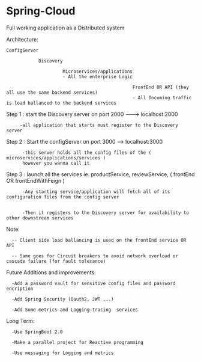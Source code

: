 # Spring-Cloud
Full working application as a Distributed system

Architecture: 

    ConfigServer 
    
                Discovery
                
                         Microservices/applications
                         - All the enterprise Logic 
                         
                                                   FrontEnd OR API (they all use the same backend services)
                                                   - All Incoming traffic is load ballanced to the backend services
                                                   
                                                   

Step 1 : start the Discovery server on port 2000   ---> localhost:2000

         -all application that starts must register to the Discovery server
         
         
Step 2 : Start the configServer on port 3000  --> localhost:3000

          -this server holds all the config files of the ( microservices/applications/services )
          however you wanna call it
      
Step 3 : launch all the services ie. productService, reviewService, ( frontEnd OR  frontEndWithFeign )

          -Any starting service/application will fetch all of its configuration files from the config server
          
          
          -Then it registers to the Discovery server for availability to other downstream services

Note:

      -- Client side load ballancing is used on the frontEnd service OR API 
      
      -- Same goes for Circuit breakers to avoid network overload or cascade failure (for fault tolerance)
      
      
      
Future Additions and improvements:

      -Add a password vault for sensitive config files and password encription
      
      -Add Spring Security (Oauth2, JWT ...)
      
      -Add Some metrics and Logging-tracing  services
      
      
      
Long Term:

      -Use SpringBoot 2.0
      
      -Make a parallel project for Reactive programming
      
      -Use messaging for Logging and metrics
      
